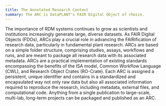```yaml
---
title: The Annotated Research Context
summary: The ARC is DataPLANT's FAIR Digital Object of choice.
---
```


The importance of RDM systems continues to grow as scientists and institutions increasingly generate large, diverse datasets.
As FAIR Digital Objects (FDOs), ARCs play a crucial role in advancing the FAIRification of research data, particularly in fundamental plant research.
ARCs are based on a simple folder structure, comprising studies, assays, workflows and runs, and are meant to package all research data with its associated metadata.
ARCs are a practical implementation of existing standards encompassing the benefits of the ISA model, Common Workflow Language (CWL), and Research Object Crates (RO-Crate).
Each ARC is assigned a persistent, unique identifier and contains in a standardized and encapsulated way not only raw data but also all associated information required to reproduce the research, including metadata, external files, and computational code.
Anything from a single publication to large-scale, multi-lab, long-term projects can be packaged and published as an ARC.
 
